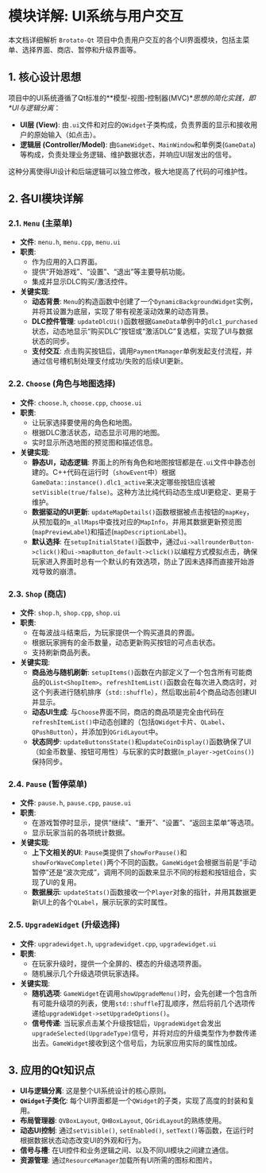 # 模块详解: UI系统与用户交互

本文档详细解析 `Brotato-Qt` 项目中负责用户交互的各个UI界面模块，包括主菜单、选择界面、商店、暂停和升级界面等。

## 1. 核心设计思想

项目中的UI系统遵循了Qt标准的**模型-视图-控制器(MVC)\**思想的简化实践，即\**UI与逻辑分离**：

- **UI层 (View)**: 由`.ui`文件和对应的`QWidget`子类构成，负责界面的显示和接收用户的原始输入（如点击）。
- **逻辑层 (Controller/Model)**: 由`GameWidget`、`MainWindow`和单例类(`GameData`)等构成，负责处理业务逻辑、维护数据状态，并响应UI层发出的信号。

这种分离使得UI设计和后端逻辑可以独立修改，极大地提高了代码的可维护性。

## 2. 各UI模块详解

### 2.1. `Menu` (主菜单)

- **文件**: `menu.h`, `menu.cpp`, `menu.ui`
- **职责**:
  - 作为应用的入口界面。
  - 提供“开始游戏”、“设置”、“退出”等主要导航功能。
  - 集成并显示DLC购买/激活控件。
- **关键实现**:
  - **动态背景**: `Menu`的构造函数中创建了一个`DynamicBackgroundWidget`实例，并将其设置为底层，实现了带有视差滚动效果的动态背景。
  - **DLC控件管理**: `updateDlcUi()`函数根据`GameData`单例中的`dlc1_purchased`状态，动态地显示“购买DLC”按钮或“激活DLC”复选框，实现了UI与数据状态的同步。
  - **支付交互**: 点击购买按钮后，调用`PaymentManager`单例发起支付流程，并通过信号槽机制处理支付成功/失败的后续UI更新。

### 2.2. `Choose` (角色与地图选择)

- **文件**: `choose.h`, `choose.cpp`, `choose.ui`
- **职责**:
  - 让玩家选择要使用的角色和地图。
  - 根据DLC激活状态，动态显示可用的地图。
  - 实时显示所选地图的预览图和描述信息。
- **关键实现**:
  - **静态UI，动态逻辑**: 界面上的所有角色和地图按钮都是在`.ui`文件中静态创建的。C++代码在运行时（`showEvent`中）根据`GameData::instance().dlc1_active`来决定哪些按钮应该被`setVisible(true/false)`。这种方法比纯代码动态生成UI更稳定、更易于维护。
  - **数据驱动的UI更新**: `updateMapDetails()`函数根据被点击按钮的`mapKey`，从预加载的`m_allMaps`中查找对应的`MapInfo`，并用其数据更新预览图(`mapPreviewLabel`)和描述(`mapDescriptionLabel`)。
  - **默认选择**: 在`setupInitialState()`函数中，通过`ui->allrounderButton->click()`和`ui->mapButton_default->click()`以编程方式模拟点击，确保玩家进入界面时总有一个默认的有效选项，防止了因未选择而直接开始游戏导致的崩溃。

### 2.3. `Shop` (商店)

- **文件**: `shop.h`, `shop.cpp`, `shop.ui`
- **职责**:
  - 在每波战斗结束后，为玩家提供一个购买道具的界面。
  - 根据玩家拥有的金币数量，动态更新购买按钮的可点击状态。
  - 支持刷新商品列表。
- **关键实现**:
  - **商品池与随机刷新**: `setupItems()`函数在内部定义了一个包含所有可能商品的`QList<ShopItem>`。`refreshItemList()`函数会在每次进入商店时，对这个列表进行随机排序（`std::shuffle`），然后取出前4个商品动态创建UI并显示。
  - **动态UI生成**: 与`Choose`界面不同，商店的商品项是完全由代码在`refreshItemList()`中动态创建的（包括`QWidget`卡片、`QLabel`、`QPushButton`），并添加到`QGridLayout`中。
  - **状态同步**: `updateButtonsState()`和`updateCoinDisplay()`函数确保了UI（如金币数量、按钮可用性）与玩家的实时数据(`m_player->getCoins()`)保持同步。

### 2.4. `Pause` (暂停菜单)

- **文件**: `pause.h`, `pause.cpp`, `pause.ui`
- **职责**:
  - 在游戏暂停时显示，提供“继续”、“重开”、“设置”、“返回主菜单”等选项。
  - 显示玩家当前的各项统计数据。
- **关键实现**:
  - **上下文相关的UI**: `Pause`类提供了`showForPause()`和`showForWaveComplete()`两个不同的函数。`GameWidget`会根据当前是“手动暂停”还是“波次完成”，调用不同的函数来显示不同的标题和按钮组合，实现了UI的复用。
  - **数据展示**: `updateStats()`函数接收一个`Player`对象的指针，并用其数据更新UI上的各个`QLabel`，展示玩家的实时属性。

### 2.5. `UpgradeWidget` (升级选择)

- **文件**: `upgradewidget.h`, `upgradewidget.cpp`, `upgradewidget.ui`
- **职责**:
  - 在玩家升级时，提供一个全屏的、模态的升级选项界面。
  - 随机展示几个升级选项供玩家选择。
- **关键实现**:
  - **随机选项**: `GameWidget`在调用`showUpgradeMenu()`时，会先创建一个包含所有可能升级项的列表，使用`std::shuffle`打乱顺序，然后将前几个选项传递给`upgradeWidget->setUpgradeOptions()`。
  - **信号传递**: 当玩家点击某个升级按钮后，`UpgradeWidget`会发出`upgradeSelected(UpgradeType)`信号，并将对应的升级类型作为参数传递出去。`GameWidget`接收到这个信号后，为玩家应用实际的属性加成。

## 3. 应用的Qt知识点

- **UI与逻辑分离**: 这是整个UI系统设计的核心原则。
- **`QWidget`子类化**: 每个UI界面都是一个`QWidget`的子类，实现了高度的封装和复用。
- **布局管理器**: `QVBoxLayout`, `QHBoxLayout`, `QGridLayout`的熟练使用。
- **动态UI控制**: 通过`setVisible()`, `setEnabled()`, `setText()`等函数，在运行时根据数据状态动态改变UI的外观和行为。
- **信号与槽**: 在UI控件和业务逻辑之间、以及不同UI模块之间建立通信。
- **资源管理**: 通过`ResourceManager`加载所有UI所需的图标和图片。